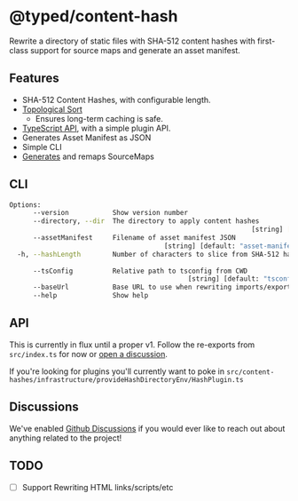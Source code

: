 # @typed/content-hash

Rewrite a directory of static files with SHA-512 content hashes with first-class support for source maps and generate an asset manifest.

## Features 

- SHA-512 Content Hashes, with configurable length.
- [Topological Sort](https://www.npmjs.com/package/toposort)
  - Ensures long-term caching is safe.
- [TypeScript API](#API), with a simple plugin API.
- Generates Asset Manifest as JSON 
- Simple CLI
- [Generates](https://github.com/Rich-Harris/magic-string) and remaps SourceMaps

## CLI

```sh
Options:
      --version           Show version number                          [boolean]
      --directory, --dir  The directory to apply content hashes
                                                             [string] [**required**]
      --assetManifest     Filename of asset manifest JSON
                                       [string] [default: "asset-manifest.json"]
  -h, --hashLength        Number of characters to slice from SHA-512 hash
                                                                        [number]
      --tsConfig          Relative path to tsconfig from CWD
                                             [string] [default: "tsconfig.json"]
      --baseUrl           Base URL to use when rewriting imports/exports[string]
      --help              Show help                                    [boolean]
```

## API 

This is currently in flux until a proper v1. Follow the re-exports from `src/index.ts` for now or [open a discussion](#Discussions).

If you're looking for plugins you'll currently want to poke in `src/content-hashes/infrastructure/provideHashDirectoryEnv/HashPlugin.ts`

## Discussions

We've enabled [Github Discussions](https://github.com/TylorS/typed-content-hash/discussions) if you would ever like to reach out about anything related to the project!

## TODO

- [ ] Support Rewriting HTML links/scripts/etc